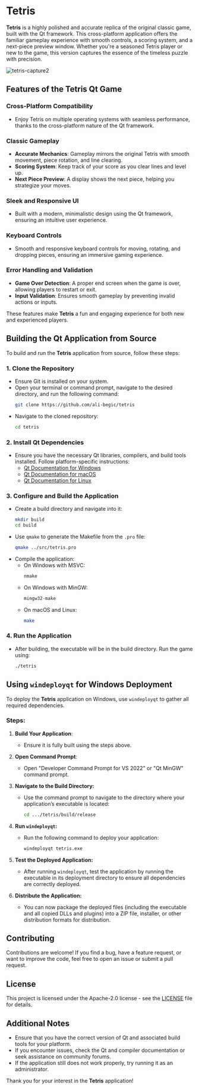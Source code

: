 # Tetris

**Tetris** is a highly polished and accurate replica of the original classic game, built with the Qt framework. This cross-platform application offers the familiar gameplay experience with smooth controls, a scoring system, and a next-piece preview window. Whether you're a seasoned Tetris player or new to the game, this version captures the essence of the timeless puzzle with precision.

![tetris-capture2](https://github.com/user-attachments/assets/f8ed4b14-9570-4dbc-a798-6e7198a192bd)

## Features of the Tetris Qt Game

### Cross-Platform Compatibility
- Enjoy Tetris on multiple operating systems with seamless performance, thanks to the cross-platform nature of the Qt framework.

### Classic Gameplay
- **Accurate Mechanics**: Gameplay mirrors the original Tetris with smooth movement, piece rotation, and line clearing.
- **Scoring System**: Keep track of your score as you clear lines and level up.
- **Next Piece Preview**: A display shows the next piece, helping you strategize your moves.

### Sleek and Responsive UI
- Built with a modern, minimalistic design using the Qt framework, ensuring an intuitive user experience.

### Keyboard Controls
- Smooth and responsive keyboard controls for moving, rotating, and dropping pieces, ensuring an immersive gaming experience.

### Error Handling and Validation
- **Game Over Detection**: A proper end screen when the game is over, allowing players to restart or exit.
- **Input Validation**: Ensures smooth gameplay by preventing invalid actions or inputs.

These features make **Tetris** a fun and engaging experience for both new and experienced players.

## Building the Qt Application from Source

To build and run the **Tetris** application from source, follow these steps:

### 1. Clone the Repository
   - Ensure Git is installed on your system.
   - Open your terminal or command prompt, navigate to the desired directory, and run the following command:
     ```bash
     git clone https://github.com/ali-begic/tetris
     ```
   - Navigate to the cloned repository:
     ```bash
     cd tetris
     ```

### 2. Install Qt Dependencies
   - Ensure you have the necessary Qt libraries, compilers, and build tools installed. Follow platform-specific instructions:
     - [Qt Documentation for Windows](https://doc.qt.io/qt-6/windows-deployment.html)
     - [Qt Documentation for macOS](https://doc.qt.io/qt-6/macos-deployment.html)
     - [Qt Documentation for Linux](https://doc.qt.io/qt-6/linux-deployment.html)

### 3. Configure and Build the Application
   - Create a build directory and navigate into it:
     ```bash
     mkdir build
     cd build
     ```
   - Use `qmake` to generate the Makefile from the `.pro` file:
     ```bash
     qmake ../src/tetris.pro
     ```
   - Compile the application:
     - On Windows with MSVC:
       ```bash
       nmake
       ```
     - On Windows with MinGW:
       ```bash
       mingw32-make
       ```
     - On macOS and Linux:
       ```bash
       make
       ```

### 4. Run the Application
   - After building, the executable will be in the build directory. Run the game using:
     ```bash
     ./tetris
     ```

## Using `windeployqt` for Windows Deployment

To deploy the **Tetris** application on Windows, use `windeployqt` to gather all required dependencies.

### Steps:

1. **Build Your Application**:
   - Ensure it is fully built using the steps above.

2. **Open Command Prompt**:
   - Open "Developer Command Prompt for VS 2022" or "Qt MinGW" command prompt.

3. **Navigate to the Build Directory:**
   - Use the command prompt to navigate to the directory where your application’s executable is located:
     ```bash
     cd .../tetris/build/release
     ```

4. **Run `windeployqt`:**
   - Run the following command to deploy your application:
     ```bash
     windeployqt tetris.exe
     ```

5. **Test the Deployed Application:**
   - After running `windeployqt`, test the application by running the executable in its deployment directory to ensure all dependencies are correctly deployed.

6. **Distribute the Application:**
   - You can now package the deployed files (including the executable and all copied DLLs and plugins) into a ZIP file, installer, or other distribution formats for distribution.

## Contributing

Contributions are welcome! If you find a bug, have a feature request, or want to improve the code, feel free to open an issue or submit a pull request.

## License

This project is licensed under the Apache-2.0 license - see the [LICENSE](LICENSE) file for details.

## Additional Notes

- Ensure that you have the correct version of Qt and associated build tools for your platform.
- If you encounter issues, check the Qt and compiler documentation or seek assistance on community forums.
- If the application still does not work properly, try running it as an administrator.

Thank you for your interest in the **Tetris** application!
